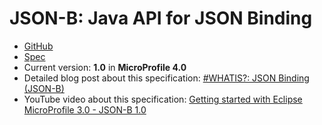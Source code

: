 # JSON-B: Java API for JSON Binding

* [GitHub](https://github.com/eclipse-ee4j/jsonb-api)
* [Spec](https://javaee.github.io/jsonb-spec/index.html)
* Current version: **1.0** in **MicroProfile 4.0**
* Detailed blog post about this specification: [#WHATIS?: JSON Binding (JSON-B)](https://rieckpil.de/whatis-json-binding-json-b/)
* YouTube video about this specification: [Getting started with Eclipse MicroProfile 3.0 - JSON-B 1.0](https://youtu.be/3TbbivV2Epk)
